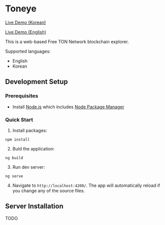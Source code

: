 # Toneye
[Live Demo (Korean)](http://toneye.app/)

[Live Demo (English)](http://en.toneye.app/)

This is a web-based Free TON Network blockchain explorer.

Supported languages:
- English
- Korean

## Development Setup

### Prerequisites

- Install [Node.js](https://nodejs.org/) which includes [Node Package Manager](https://www.npmjs.com/get-npm)

### Quick Start

1. Install packages:
```
npm install
```
2. Buld the application:
```
ng build
```
3. Run dev server:
```
ng serve
```
4. Navigate to `http://localhost:4200/`. The app will automatically reload if you change any of the source files.

## Server Installation

TODO
